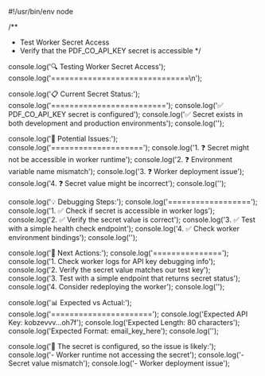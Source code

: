 #!/usr/bin/env node

/\*\*

- Test Worker Secret Access
- Verify that the PDF_CO_API_KEY secret is accessible
  \*/

console.log('🔍 Testing Worker Secret Access');
console.log('==============================\n');

console.log('📋 Current Secret Status:');
console.log('=========================');
console.log('✅ PDF_CO_API_KEY secret is configured');
console.log('✅ Secret exists in both development and production environments');
console.log('');

console.log('🔧 Potential Issues:');
console.log('====================');
console.log('1. ❓ Secret might not be accessible in worker runtime');
console.log('2. ❓ Environment variable name mismatch');
console.log('3. ❓ Worker deployment issue');
console.log('4. ❓ Secret value might be incorrect');
console.log('');

console.log('💡 Debugging Steps:');
console.log('==================');
console.log('1. ✅ Check if secret is accessible in worker logs');
console.log('2. ✅ Verify the secret value is correct');
console.log('3. ✅ Test with a simple health check endpoint');
console.log('4. ✅ Check worker environment bindings');
console.log('');

console.log('🚀 Next Actions:');
console.log('===============');
console.log('1. Check worker logs for API key debugging info');
console.log('2. Verify the secret value matches our test key');
console.log('3. Test with a simple endpoint that returns secret status');
console.log('4. Consider redeploying the worker');
console.log('');

console.log('📊 Expected vs Actual:');
console.log('======================');
console.log('Expected API Key: kobzevvv...oh7f');
console.log('Expected Length: 80 characters');
console.log('Expected Format: email_key_here');
console.log('');

console.log('🎯 The secret is configured, so the issue is likely:');
console.log('- Worker runtime not accessing the secret');
console.log('- Secret value mismatch');
console.log('- Worker deployment issue');
